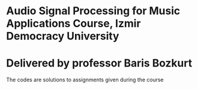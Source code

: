# Audio Signal Processing for Music Applications Course, Izmir Democracy University
# Delivered by professor Baris Bozkurt
The codes are solutions to assignments given during the course
